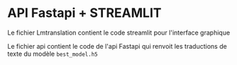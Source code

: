 # API Fastapi + STREAMLIT

Le fichier Lmtranslation contient le code streamlit pour l'interface graphique

Le fichier api contient le code de l'api Fastapi qui renvoit les traductions de texte du modèle `best_model.h5`


